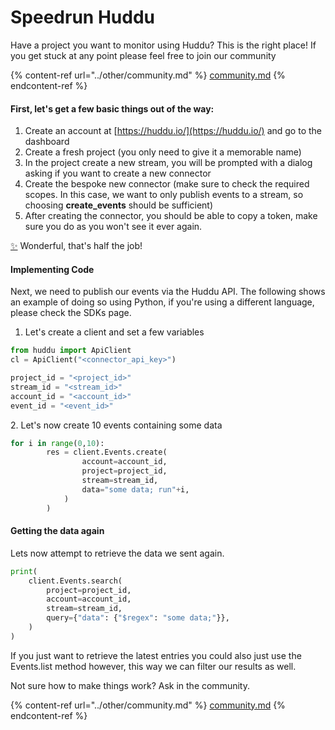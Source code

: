 # Speedrun Huddu

Have a project you want to monitor using Huddu? This is the right place! If you get stuck at any point please feel free to join our community&#x20;

{% content-ref url="../other/community.md" %}
[community.md](../other/community.md)
{% endcontent-ref %}

#### First, let's get a few basic things out of the way:

1. Create an account at [https://huddu.io/](https://huddu.io/) and go to the dashboard
2. Create a fresh project (you only need to give it a memorable name)
3. In the project create a new stream, you will be prompted with a dialog asking if you want to create a new connector
4. Create the bespoke new connector (make sure to check the required scopes. In this case, we want to only publish events to a stream, so choosing **create\_events** should be sufficient)
5. After creating the connector, you should be able to copy a token, make sure you do as you won't see it ever again.

[✨](https://emojipedia.org/sparkles/) Wonderful, that's half the job!

#### Implementing Code

Next, we need to publish our events via the Huddu API. The following shows an example of doing so using Python, if you're using a different language, please check the SDKs page.

1. Let's create a client and set a few variables

```python
from huddu import ApiClient
cl = ApiClient("<connector_api_key>")

project_id = "<project_id>"  
stream_id = "<stream_id>"  
account_id = "<account_id>"  
event_id = "<event_id>"  
```

2\. Let's now create 10 events containing some data

```python
for i in range(0,10):
        res = client.Events.create(
                account=account_id,
                project=project_id,
                stream=stream_id,
                data="some data; run"+i,
            )
        )
```

#### Getting the data again

Lets now attempt to retrieve the data we sent again.

```python
print(
    client.Events.search(
        project=project_id,
        account=account_id,
        stream=stream_id,
        query={"data": {"$regex": "some data;"}},
    )
)
```

If you just want to retrieve the latest entries you could also just use the Events.list method however, this way we can filter our results as well.



Not sure how to make things work? Ask in the community.

{% content-ref url="../other/community.md" %}
[community.md](../other/community.md)
{% endcontent-ref %}
